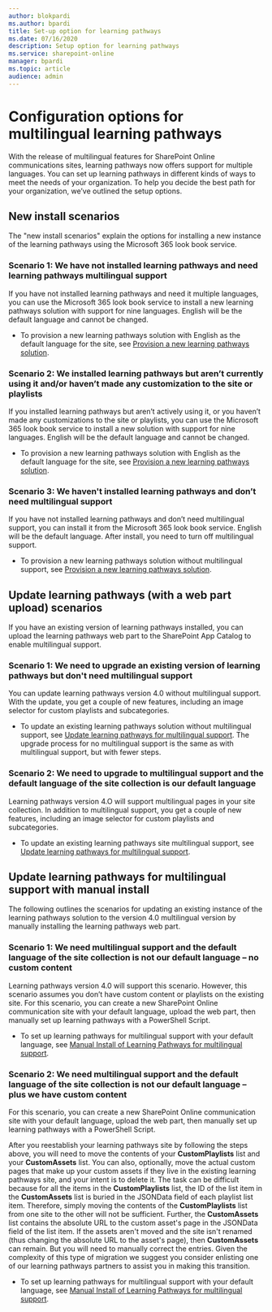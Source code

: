 ```yaml
---
author: blokpardi
ms.author: bpardi
title: Set-up option for learning pathways
ms.date: 07/16/2020
description: Setup option for learning pathways
ms.service: sharepoint-online
manager: bpardi
ms.topic: article
audience: admin
---
```


# Configuration options for multilingual learning pathways
With the release of multilingual features for SharePoint Online communications sites, learning pathways now offers support for multiple languages. You can set up learning pathways in different kinds of ways to meet the needs of your organization. To help you decide the best path for your organization, we’ve outlined the setup options. 

## New install scenarios
The "new install scenarios" explain the options for installing a new instance of the learning pathways using the Microsoft 365 look book service. 

### Scenario 1: We have not installed learning pathways and need learning pathways multilingual support 
If you have not installed learning pathways and need it multiple languages, you can use the Microsoft 365 look book service to install a new learning pathways solution with support for nine languages. English will be the default language and cannot be changed. 
- To provision a new learning pathways solution with English as the default language for the site, see [Provision a new learning pathways solution](custom_provision.md).

### Scenario 2: We installed learning pathways but aren’t currently using it and/or haven’t made any customization to the site or playlists 
If you installed learning pathways but aren’t actively using it, or you haven’t made any customizations to the site or playlists, you can use the Microsoft 365 look book service to install a new solution with support for nine languages. English will be the default language and cannot be changed. 
- To provision a new learning pathways solution with English as the default language for the site, see [Provision a new learning pathways solution](custom_provision.md).

### Scenario 3: We haven't installed learning pathways and don’t need multilingual support 
If you have not installed learning pathways and don’t need multilingual support, you can install it from the Microsoft 365 look book service. English will be the default language. After install, you need to turn off multilingual support. 
- To provision a new learning pathways solution without multilingual support, see [Provision a new learning pathways solution](custom_provision.md).

## Update learning pathways (with a web part upload) scenarios
If you have an existing version of learning pathways installed, you can upload the learning pathways web part to the SharePoint App Catalog to enable multilingual support. 

### Scenario 1: We need to upgrade an existing version of learning pathways but don't need multilingual support
You can update learning pathways version 4.0 without multilingual support. With the update, you get a couple of new features, including an image selector for custom playlists and subcategories. 

- To update an existing learning pathways solution without multilingual support, see [Update learning pathways for multilingual support](custom_update.md). The upgrade process for no multilingual support is the same as with multilingual support, but with fewer steps. 

### Scenario 2: We need to upgrade to multilingual support and the default language of the site collection is our default language
Learning pathways version 4.O will support multilingual pages in your site collection. In addition to multilingual support, you get a couple of new features, including an image selector for custom playlists and subcategories. 
- To update an existing learning pathways site multilingual support, see [Update learning pathways for multilingual support](custom_update.md). 

## Update learning pathways for multilingual support with manual install 
The following outlines the scenarios for updating an existing instance of the learning pathways solution to the version 4.0 multilingual version by manually installing the learning pathways web part. 

### Scenario 1: We need multilingual support and the default language of the site collection is not our default language – no custom content 
Learning pathways version 4.0 will support this scenario. However, this scenario assumes you don’t have custom content or playlists on the existing site. For this scenario, you can create a new SharePoint Online communication site with your default language, upload the web part, then manually set up learning pathways with a PowerShell Script. 
- To set up learning pathways for multilingual support with your default language, see [Manual Install of Learning Pathways for multilingual support](custom_manualsetup.md).

### Scenario 2: We need multilingual support and the default language of the site collection is not our default language – plus we have custom content 
For this scenario, you can create a new SharePoint Online communication site with your default language, upload the web part, then manually set up learning pathways with a PowerShell Script. 

After you reestablish your learning pathways site by following the steps above, you will need to move the contents of your **CustomPlaylists** list and your **CustomAssets** list. You can also, optionally, move the actual custom pages that make up your custom assets if they live in the existing learning pathways site, and your intent is to delete it. The task can be difficult because  for all the items in the **CustomPlaylists** list, the ID of the list item in the **CustomAssets** list is buried in the JSONData field of each playlist list item. Therefore, simply moving the contents of the **CustomPlaylists** list from one site to the other will not be sufficient. Further, the **CustomAssets** list contains the absolute URL to the custom asset's page in the JSONData field of the list item. If the assets aren't moved and the site isn't renamed (thus changing the absolute URL to the asset's page), then **CustomAssets** can remain. But you will need to manually correct the entries. Given the complexity of this type of migration we suggest you consider enlisting one of our learning pathways partners to assist you in making this transition.
- To set up learning pathways for multilingual support with your default language, see [Manual Install of Learning Pathways for multilingual support](custom_manualsetup.md).